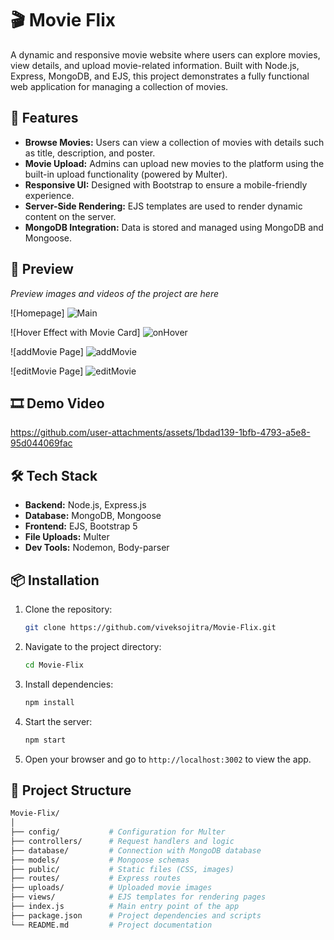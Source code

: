 # 🎬 Movie Flix

A dynamic and responsive movie website where users can explore movies, view details, and upload movie-related information. Built with Node.js, Express, MongoDB, and EJS, this project demonstrates a fully functional web application for managing a collection of movies.

## 📑 Features

- **Browse Movies:** Users can view a collection of movies with details such as title, description, and poster.
- **Movie Upload:** Admins can upload new movies to the platform using the built-in upload functionality (powered by Multer).
- **Responsive UI:** Designed with Bootstrap to ensure a mobile-friendly experience.
- **Server-Side Rendering:** EJS templates are used to render dynamic content on the server.
- **MongoDB Integration:** Data is stored and managed using MongoDB and Mongoose.

## 🎥 Preview

_Preview images and videos of the project are here_

![Homepage]
![Main](https://github.com/user-attachments/assets/5e552fe8-98c2-4896-9abf-ae62aa7730c8)

![Hover Effect with Movie Card]
![onHover](https://github.com/user-attachments/assets/443cead6-fdb8-463a-8692-7b14fc1b149e)

![addMovie Page]
![addMovie](https://github.com/user-attachments/assets/636d16bf-4ae6-4381-b82c-3210b2b28872)

![editMovie Page]
![editMovie](https://github.com/user-attachments/assets/1b17d07c-0c5c-44a2-a931-9b86f9f10119)

## 🎞 Demo Video
https://github.com/user-attachments/assets/1bdad139-1bfb-4793-a5e8-95d044069fac

## 🛠️ Tech Stack

- **Backend:** Node.js, Express.js
- **Database:** MongoDB, Mongoose
- **Frontend:** EJS, Bootstrap 5
- **File Uploads:** Multer
- **Dev Tools:** Nodemon, Body-parser

## 📦 Installation

1. Clone the repository:
    ```bash
    git clone https://github.com/viveksojitra/Movie-Flix.git
    ```
2. Navigate to the project directory:
    ```bash
    cd Movie-Flix
    ```
3. Install dependencies:
    ```bash
    npm install
    ```
4. Start the server:
    ```bash
    npm start
    ```
5. Open your browser and go to `http://localhost:3002` to view the app.

## 📂 Project Structure

```bash
Movie-Flix/
│
├── config/           # Configuration for Multer
├── controllers/      # Request handlers and logic
├── database/         # Connection with MongoDB database
├── models/           # Mongoose schemas
├── public/           # Static files (CSS, images)
├── routes/           # Express routes
├── uploads/          # Uploaded movie images
├── views/            # EJS templates for rendering pages
├── index.js          # Main entry point of the app
├── package.json      # Project dependencies and scripts
└── README.md         # Project documentation
